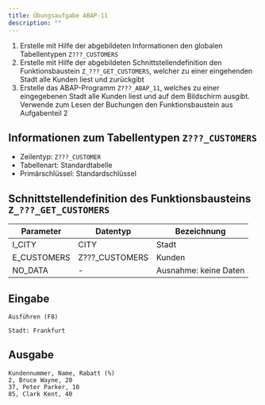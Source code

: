 ```yaml
---
title: Übungsaufgabe ABAP-11
description: ""
---
```


1. Erstelle mit Hilfe der abgebildeten Informationen den globalen Tabellentypen `Z???_CUSTOMERS`
2. Erstelle mit Hilfe der abgebildeten Schnittstellendefinition den Funktionsbaustein `Z_???_GET_CUSTOMERS`, welcher zu einer eingehenden Stadt alle Kunden liest und zurückgibt
3. Erstelle das ABAP-Programm `Z???_ABAP_11`, welches zu einer eingegebenen Stadt alle Kunden liest und auf dem Bildschirm ausgibt. Verwende zum Lesen der Buchungen den Funktionsbaustein aus Aufgabenteil 2

## Informationen zum Tabellentypen `Z???_CUSTOMERS`
- Zeilentyp: `Z???_CUSTOMER`
- Tabellenart: Standardtabelle
- Primärschlüssel: Standardschlüssel

## Schnittstellendefinition des Funktionsbausteins `Z_???_GET_CUSTOMERS`
| Parameter   | Datentyp       | Bezeichnung           |
| ----------- | -------------- | --------------------- |
| I_CITY      | CITY           | Stadt                 |
| E_CUSTOMERS | Z???_CUSTOMERS | Kunden                |
| NO_DATA     | -              | Ausnahme: keine Daten |

## Eingabe
```
Ausführen (F8)

Stadt: Frankfurt
```

## Ausgabe
```
Kundennummer, Name, Rabatt (%)
2, Bruce Wayne, 20
37, Peter Parker, 10
85, Clark Kent, 40
```